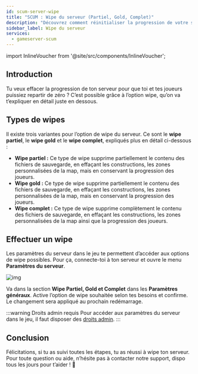 ```yaml
---
id: scum-server-wipe
title: "SCUM : Wipe du serveur (Partiel, Gold, Complet)"
description: "Découvrez comment réinitialiser la progression de votre serveur avec des wipes partiels, gold ou complets pour repartir à zéro et améliorer le gameplay → En savoir plus maintenant"
sidebar_label: Wipe du serveur
services:
  - gameserver-scum
---
```


import InlineVoucher from '@site/src/components/InlineVoucher';


## Introduction
Tu veux effacer la progression de ton serveur pour que toi et tes joueurs puissiez repartir de zéro ? C’est possible grâce à l’option wipe, qu’on va t’expliquer en détail juste en dessous.

<InlineVoucher />



## Types de wipes

Il existe trois variantes pour l’option de wipe du serveur. Ce sont le **wipe partiel**, le **wipe gold** et le **wipe complet**, expliqués plus en détail ci-dessous :

- **Wipe partiel :** Ce type de wipe supprime partiellement le contenu des fichiers de sauvegarde, en effaçant les constructions, les zones personnalisées de la map, mais en conservant la progression des joueurs.
- **Wipe gold :** Ce type de wipe supprime partiellement le contenu des fichiers de sauvegarde, en effaçant les constructions, les zones personnalisées de la map, mais en conservant la progression des joueurs.
- **Wipe complet :** Ce type de wipe supprime complètement le contenu des fichiers de sauvegarde, en effaçant les constructions, les zones personnalisées de la map ainsi que la progression des joueurs.



## Effectuer un wipe

Les paramètres du serveur dans le jeu te permettent d’accéder aux options de wipe possibles. Pour ça, connecte-toi à ton serveur et ouvre le menu **Paramètres du serveur**.

![img](https://screensaver01.zap-hosting.com/index.php/s/4F7ni5erqNfQwfn/download)

Va dans la section **Wipe Partiel, Gold et Complet** dans les **Paramètres généraux**. Active l’option de wipe souhaitée selon tes besoins et confirme. Le changement sera appliqué au prochain redémarrage.

:::warning  Droits admin requis
Pour accéder aux paramètres du serveur dans le jeu, il faut disposer des [droits admin](scum-becomeadmin.md).
:::

## Conclusion

Félicitations, si tu as suivi toutes les étapes, tu as réussi à wipe ton serveur. Pour toute question ou aide, n’hésite pas à contacter notre support, dispo tous les jours pour t’aider ! 🙂

<InlineVoucher />
